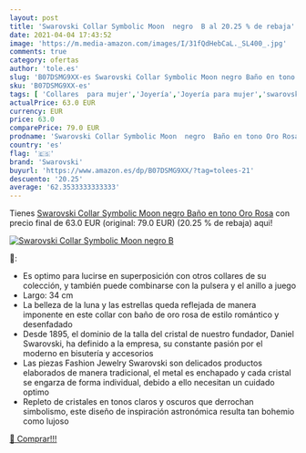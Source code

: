 ```yaml
---
layout: post
title: 'Swarovski Collar Symbolic Moon  negro  B al 20.25 % de rebaja'
date: 2021-04-04 17:43:52
image: 'https://m.media-amazon.com/images/I/31fQdHebCaL._SL400_.jpg'
comments: true
category: ofertas
author: 'tole.es'
slug: 'B07DSMG9XX-es Swarovski Collar Symbolic Moon negro Baño en tono Oro Rosa'
sku: 'B07DSMG9XX-es'
tags: [ 'Collares  para mujer','Joyería','Joyería para mujer','swarovski', ]
actualPrice: 63.0 EUR
currency: EUR
price: 63.0
comparePrice: 79.0 EUR
prodname: 'Swarovski Collar Symbolic Moon  negro  Baño en tono Oro Rosa'
country: 'es'
flag: '🇪🇸'
brand: 'Swarovski'
buyurl: 'https://www.amazon.es/dp/B07DSMG9XX/?tag=tolees-21'
descuento: '20.25'
average: '62.3533333333333'
---
```


Tienes [Swarovski Collar Symbolic Moon  negro  Baño en tono Oro Rosa](https://www.amazon.es/dp/B07DSMG9XX/?tag=tolees-21) con precio final de  63.0 EUR (original: 79.0 EUR) (20.25 %  de rebaja) aqui!

[![Swarovski Collar Symbolic Moon  negro  B](https://m.media-amazon.com/images/I/31fQdHebCaL._SL400_.jpg)](https://www.amazon.es/dp/B07DSMG9XX/?tag=tolees-21)

🔎:

- Es optimo para lucirse en superposición con otros collares de su colección, y también puede combinarse con la pulsera y el anillo a juego
- Largo: 34 cm
- La belleza de la luna y las estrellas queda reflejada de manera imponente en este collar con baño de oro rosa de estilo romántico y desenfadado
- Desde 1895, el dominio de la talla del cristal de nuestro fundador, Daniel Swarovski, ha definido a la empresa, su constante pasión por el moderno en bisutería y accesorios
- Las piezas Fashion Jewelry Swarovski son delicados productos elaborados de manera tradicional, el metal es enchapado y cada cristal se engarza de forma individual, debido a ello necesitan un cuidado optimo
- Repleto de cristales en tonos claros y oscuros que derrochan simbolismo, este diseño de inspiración astronómica resulta tan bohemio como lujoso

[🛒 Comprar!!!](https://www.amazon.es/dp/B07DSMG9XX/?tag=tolees-21)

